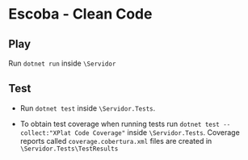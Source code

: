# Escoba - Clean Code

## Play
Run `dotnet run` inside `\Servidor`

## Test
- Run `dotnet test` inside `\Servidor.Tests`.

- To obtain test coverage when running tests run `dotnet test --collect:"XPlat Code Coverage"` inside `\Servidor.Tests`. Coverage reports called `coverage.cobertura.xml` files are created in `\Servidor.Tests\TestResults`
